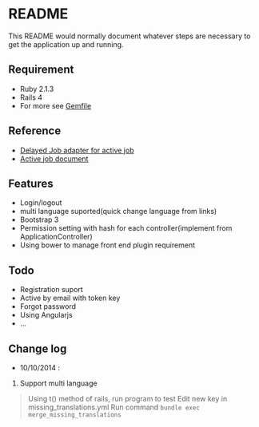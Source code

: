 # README #

This README would normally document whatever steps are necessary to get the
application up and running.

## Requirement ##

* Ruby 2.1.3
* Rails 4
* For more see [Gemfile](Gemfile)

## Reference ##

* [Delayed Job adapter for active job ](https://github.com/collectiveidea/delayed_job)
* [Active job document](http://edgeguides.rubyonrails.org/active_job_basics.html)

## Features ##

* Login/logout
* multi language suported(quick change language from links)
* Bootstrap 3
* Permission setting with hash for each controller(implement from ApplicationController)
* Using bower to manage front end plugin requirement

## Todo ##

* Registration suport
* Active by email with token key
* Forgot password
* Using Angularjs
* ...

## Change log ##

* 10/10/2014 :
 
1. Support multi language

>Using t() method of rails, 
>run program to test
>Edit new key in missing_translations.yml
>Run command `bundle exec merge_missing_translations`